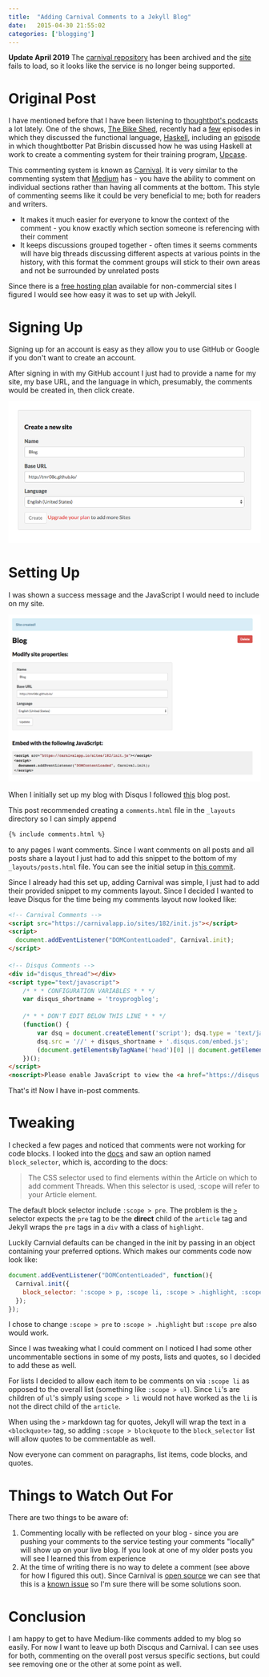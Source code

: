 ```yaml
---
title:  "Adding Carnival Comments to a Jekyll Blog"
date:   2015-04-30 21:55:02
categories: ['blogging']
---
```


**Update April 2019** The [carnival repository](https://github.com/thoughtbot/carnival) has been archived and the [site](https://carnivalapp.io/) fails to load, so it looks like the service is no longer being supported.

# Original Post

I have mentioned before that I have been listening to [thoughtbot's podcasts](https://thoughtbot.com/podcasts) a lot lately. One of the shows, [The Bike Shed](http://bikeshed.fm/), recently had a [few](http://bikeshed.fm/9) episodes in which they discussed the functional language, [Haskell](https://www.haskell.org/), including an [episode](http://bikeshed.fm/10) in which thoughtbotter Pat Brisbin discussed how he was using Haskell at work to create a commenting system for their training program, [Upcase](https://upcase.com/join).

 This commenting system is known as [Carnival](https://carnivalapp.io/). It is very similar to the commenting system that [Medium](https://medium.com/) has - you have the ability to comment on individual sections rather than having all comments at the bottom. This style of commenting seems like it could be very beneficial to me; both for readers and writers.

* It makes it much easier for everyone to know the context of the comment - you know exactly which section someone is referencing with their comment
* It keeps discussions grouped together - often times it seems comments will have big threads discussing different aspects at various points in the history, with this format the comment groups will stick to their own areas and not be surrounded by unrelated posts

 Since there is a [free hosting plan](https://carnivalapp.io/plans) available for non-commercial sites I figured I would see how easy it was to set up with Jekyll.

# Signing Up

Signing up for an account is easy as they allow you to use GitHub or Google if you don't want to create an account.

After signing in with my GitHub account I just had to provide a name for my site, my base URL, and the language in which, presumably, the comments would be created in, then click create.

<img src='./carnival_new_site.png'></img>

# Setting Up

I was shown a success message and the JavaScript I would need to include on my site.

<img src='./carnival_success.png'></img>

When I initially set up my blog with Disqus I followed [this](http://joshualande.com/jekyll-github-pages-poole/) blog post.

This post recommended creating a `comments.html` file in the `_layouts` directory so I can simply append

```bash
{% include comments.html %}
```

to any pages I want comments. Since I want comments on all posts and all posts share a layout I just had to add this snippet to the bottom of my `_layouts/posts.html` file. You can see the initial setup in [this commit](https://github.com/tmr08c/tmr08c.github.io/commit/62b25f07594e9e927aae162a952b24f35984a623).

Since I already had this set up, adding Carnival was simple, I just had to add their provided snippet to my comments layout. Since I decided I wanted to leave Disqus for the time being my comments layout now looked like:

```html
<!-- Carnival Comments -->
<script src="https://carnivalapp.io/sites/182/init.js"></script>
<script>
  document.addEventListener("DOMContentLoaded", Carnival.init);
</script>

<!-- Disqus Comments -->
<div id="disqus_thread"></div>
<script type="text/javascript">
    /* * * CONFIGURATION VARIABLES * * */
    var disqus_shortname = 'troyprogblog';

    /* * * DON'T EDIT BELOW THIS LINE * * */
    (function() {
        var dsq = document.createElement('script'); dsq.type = 'text/javascript'; dsq.async = true;
        dsq.src = '//' + disqus_shortname + '.disqus.com/embed.js';
        (document.getElementsByTagName('head')[0] || document.getElementsByTagName('body')[0]).appendChild(dsq);
    })();
</script>
<noscript>Please enable JavaScript to view the <a href="https://disqus.com/?ref_noscript" rel="nofollow">comments powered by Disqus.</a></noscript>
```

That's it! Now I have in-post comments.

# Tweaking

I checked a few pages and noticed that comments were not working for code blocks. I looked into the [docs](https://carnivalapp.io/docs) and saw an option named `block_selector`, which is, according to the docs:

> The CSS selector used to find elements within the Article on which to add comment Threads. When this selector is used, :scope will refer to your Article element.

The default block selector include `:scope > pre`. The problem is the [`>`](http://www.w3schools.com/cssref/sel_element_gt.asp) selector expects the `pre` tag to be the **direct** child of the `article` tag and Jekyll wraps the `pre` tags in a `div` with a class of `highlight`.

Luckily Carnvial defaults can be changed in the init by passing in an object containing your preferred options. Which makes our comments code now look like:

```javascript
document.addEventListener("DOMContentLoaded", function(){
  Carnival.init({
    block_selector: ':scope > p, :scope li, :scope > .highlight, :scope > blockquote'
  });
});
```

I chose to change `:scope > pre` to `:scope > .highlight` but `:scope pre` also would work.

Since I was tweaking what I could comment on I noticed I had some other uncommentable sections in some of my posts, lists and quotes, so I decided to add these as well.

For lists I decided to allow each item to be comments on via `:scope li` as opposed to the overall list (something like `:scope > ul`). Since `li`'s are children of `ul`'s simply using `scope > li` would not have worked as the `li` is not the direct child of the `article`.

When using the `>` markdown tag for quotes, Jekyll will wrap the text in a `<blockquote>` tag, so adding `:scope > blockquote` to the `block_selector` list will allow quotes to be commentable as well.

Now everyone can comment on paragraphs, list items, code blocks, and quotes.

# Things to Watch Out For

There are two things to be aware of:

1. Commenting locally with be reflected on your blog - since you are pushing your comments to the service testing your comments "locally" will show up on your live blog. If you look at one of my older posts you will see I learned this from experience
2. At the time of writing there is no way to delete a comment (see above for how I figured this out). Since Carnival is [open source](https://github.com/thoughtbot/carnival) we can see that this is a [known issue](https://github.com/thoughtbot/carnival/issues/264) so I'm sure there will be some solutions soon.

# Conclusion

I am happy to get to have Medium-like comments added to my blog so easily. For now I want to leave up both Discqus and Carnival. I can see uses for both, commenting on the overall post versus specific sections, but could see removing one or the other at some point as well.
